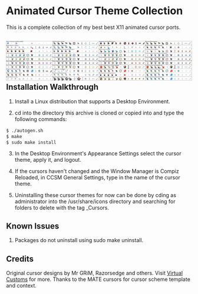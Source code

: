 Animated Cursor Theme Collection
================================
This is a complete collection of my best best X11 animated cursor ports.

![Animated_Cursor_Theme_Collection](https://github.com/OliverKurz/animated-cursor-theme-collection/raw/master/images/Preview.png)
Installation Walkthrough
------------------------
1. Install a Linux distribution that supports a Desktop Environment.

2. cd into the directory this archive is cloned or copied into and type the following commands:

```
$ ./autogen.sh
$ make
$ sudo make install
```

3. In the Desktop Environment's Appearance Settings select the cursor theme, apply it, and logout.

4. If the cursors haven't changed and the Window Manager is Compiz Reloaded, in CCSM General Settings, type in the name of the cursor theme.

5. Uninstalling these cursor themes for now can be done by cding as administrator into the /usr/share/icons directory and searching for folders to delete with the tag _Cursors.

Known Issues
------------
1. Packages do not uninstall using sudo make uninstall.

Credits
--------
Original cursor designs by Mr GRiM, Razorsedge and others. Visit [Virtual Customs](http://virtualcustoms.net/forum.php) for more.
Thanks to the MATE cursors for cursor scheme template and context.